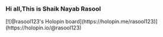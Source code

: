 <h3>Hi all,This is Shaik Nayab Rasool</h3>
[![@rasool123's Holopin board](https://holopin.me/rasool123)](https://holopin.io/@rasool123)
